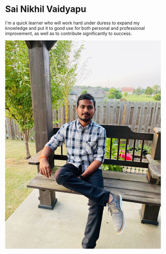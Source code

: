# Sai Nikhil Vaidyapu

I'm a quick learner who will work hard under duress to expand my knowledge and put it to good use for both personal and professional improvement, as well as to contribute significantly to success.

![My Picture](images/nikhil.jpg)